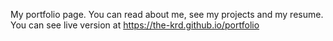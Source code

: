 My portfolio page. 
You can read about me, see my projects and my resume.
You can see live version at https://the-krd.github.io/portfolio
